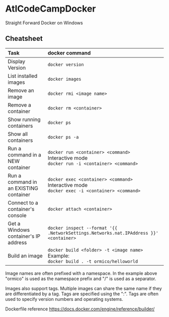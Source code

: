 # AtlCodeCampDocker
Straight Forward Docker on Windows

## Cheatsheet
|Task|docker command|
|:----- |:----------- |
|Display Version|`docker version`|
|List installed images|`docker images`|
|Remove an image|`docker rmi <image name>`|
|Remove a container|`docker rm <container>`|
|Show running containers|`docker ps`|
|Show all containers|`docker ps -a`|
|Run a command in a NEW container|`docker run <container> <command>`<br>Interactive mode<br>`docker run -i <container> <command>`|
|Run a command in an EXISTING container|`docker exec <container> <command>`<br>Interactive mode<br>`docker exec -i <container> <command>`|
|Connect to a container's console|`docker attach <container>`|
|Get a Windows container's IP address|`docker inspect --format '{{ .NetworkSettings.Networks.nat.IPAddress }}' <container>`|
|Build an image|`docker build <folder> -t <image name>`<br>Example:<br>`docker build . -t ormico/helloworld`|

Image names are often prefixed with a namespace. In the example above "ormico" is used as the namespace prefix and "/" is used as a separator.

Images also support tags. Multiple images can share the same name if they are differentiated by a tag.
Tags are specified using the ":". Tags are often used to specify version numbers and operating systems.

Dockerfile reference https://docs.docker.com/engine/reference/builder/
